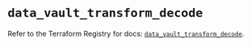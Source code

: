 # `data_vault_transform_decode`

Refer to the Terraform Registry for docs: [`data_vault_transform_decode`](https://registry.terraform.io/providers/hashicorp/vault/5.0.0/docs/data-sources/transform_decode).
